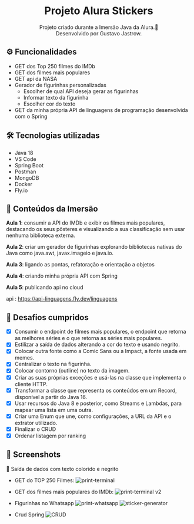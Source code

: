 
<div align="center">
  <h1>Projeto Alura Stickers</h1>
  <p>Projeto criado durante a Imersão Java da Alura.🤿 <br>
  Desenvolvido por Gustavo Jastrow.</p>
</div>


## ⚙ Funcionalidades
- GET dos Top 250 filmes do IMDb
- GET dos filmes mais populares
- GET api da NASA
- Gerador de figurinhas personalizadas
  - Escolher de qual API deseja gerar as figurinhas
  - Informar texto da figurinha
  - Escolher cor do texto
- GET da minha própria API de linguagens de programação desenvolvida com o Spring

## 🛠️ Tecnologias utilizadas
- Java 18
- VS Code
- Spring Boot
- Postman
- MongoDB
- Docker
- Fly.io

## 📒 Conteúdos da Imersão
**Aula 1**: consumir a API do IMDb e exibir os filmes mais populares, destacando os seus pôsteres e visualizando a sua classificação sem usar nenhuma biblioteca externa.

**Aula 2**: criar um gerador de figurinhas explorando bibliotecas nativas do Java como java.awt, javax.imageio e java.io.

**Aula 3**: ligando as pontas, refatoração e orientação a objetos

**Aula 4**: criando minha própria API com Spring

**Aula 5**: publicando api no cloud

api : https://api-linguagens.fly.dev/linguagens

## 🎯 Desafios cumpridos
 - [X] Consumir o endpoint de filmes mais populares, o endpoint que retorna as melhores séries e o que retorna as séries mais populares.
 - [X] Estilizar a saída de dados alterando a cor do texto e usando negrito.
 - [X] Colocar outra fonte como a Comic Sans ou a Impact, a fonte usada em memes.
 - [X] Centralizar o texto na figurinha.
 - [X] Colocar contorno (outline) no texto da imagem.
 - [X] Criar as suas próprias exceções e usá-las na classe que implementa o cliente HTTP.
 - [X] Transformar a classe que representa os conteúdos em um Record, disponível a partir do Java 16.
 - [X] Usar recursos do Java 8 e posterior, como Streams e Lambdas, para mapear uma lista em uma outra.
 - [X] Criar uma Enum que une, como configurações, a URL da API e o extrator utilizado.
 - [X] Finalizar o CRUD
 - [X] Ordenar listagem por ranking
 
## 📸 Screenshots
📌 Saída de dados com texto colorido e negrito

- GET do TOP 250 Filmes:
![print-terminal](https://user-images.githubusercontent.com/81244208/228251830-ce989111-dceb-4bd5-9119-2efbe8e3534f.JPG)

- GET dos filmes mais populares do IMDb:
![print-terminal v2](https://user-images.githubusercontent.com/81244208/228258701-dff42139-6000-4119-94fd-6af44f95742d.JPG)

- Figurinhas no Whatsapp
![print-whatsapp](https://user-images.githubusercontent.com/81244208/229259719-122fed6c-75fa-4d9b-bb77-d878f48a6179.JPG)
![sticker-generator](https://user-images.githubusercontent.com/81244208/229504445-c56afe34-dd58-46c7-8655-e3ac05baa48b.JPG)

- Crud Spring
![CRUD](https://user-images.githubusercontent.com/81244208/229504500-b4452c31-bead-4fbc-91cc-939a9a9ae3fa.JPG)
